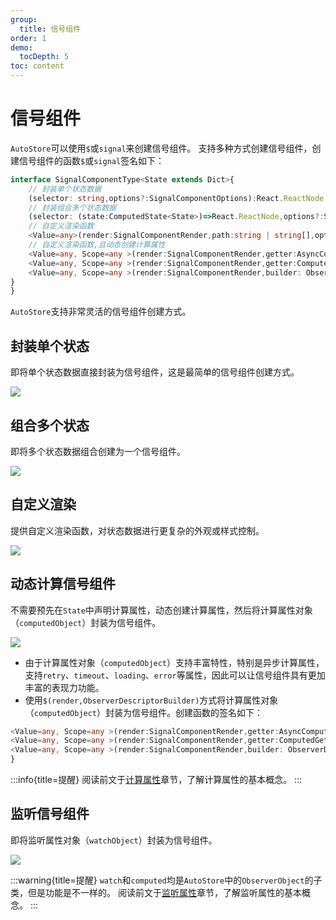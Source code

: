 ```yaml
---
group:
  title: 信号组件
order: 1  
demo:
  tocDepth: 5
toc: content
---
```


# 信号组件

`AutoStore`可以使用`$`或`signal`来创建信号组件。
支持多种方式创建信号组件，创建信号组件的函数`$`或`signal`签名如下：

```ts | pure
interface SignalComponentType<State extends Dict>{
    // 封装单个状态数据
    (selector: string,options?:SignalComponentOptions):React.ReactNode
    // 封装组合多个状态数据
    (selector: (state:ComputedState<State>)=>React.ReactNode,options?:SignalComponentOptions):React.ReactNode
    // 自定义渲染函数
    <Value=any>(render:SignalComponentRender,path:string | string[],options?:SignalComponentOptions):React.ReactNode
    // 自定义渲染函数,且动态创建计算属性
    <Value=any, Scope=any >(render:SignalComponentRender,getter:AsyncComputedGetter<Value,Scope>,options?:SignalComponentOptions):React.ReactNode
    <Value=any, Scope=any >(render:SignalComponentRender,getter:ComputedGetter<Value,Scope>,options?:SignalComponentOptions):React.ReactNode
    <Value=any, Scope=any >(render:SignalComponentRender,builder: ObserverDescriptorBuilder<string,Value,Scope>,options?:SignalComponentOptions):React.ReactNode;
}
}
```


`AutoStore`支持非常灵活的信号组件创建方式。

## 封装单个状态

即将单个状态数据直接封装为信号组件，这是最简单的信号组件创建方式。

![](./signal-from-state.drawio.png)


## 组合多个状态

即将多个状态数据组合创建为一个信号组件。

![](./signal-combind-state.drawio.png)


## 自定义渲染

提供自定义渲染函数，对状态数据进行更复杂的外观或样式控制。

![](./signal-custom-render.drawio.png)


## 动态计算信号组件

不需要预先在`State`中声明计算属性，动态创建计算属性，然后将计算属性对象（`computedObject`）封装为信号组件。

![](./signal-computed.drawio.png)

- 由于计算属性对象（`computedObject`）支持丰富特性，特别是异步计算属性，支持`retry`、`timeout`、`loading`、`error`等属性，因此可以让信号组件具有更加丰富的表现力功能。
- 使用`$(render,ObserverDescriptorBuilder)`方式将计算属性对象（`computedObject`）封装为信号组件。创建函数的签名如下：


```ts | pure
<Value=any, Scope=any >(render:SignalComponentRender,getter:AsyncComputedGetter<Value,Scope>,options?:SignalComponentOptions):React.ReactNode
<Value=any, Scope=any >(render:SignalComponentRender,getter:ComputedGetter<Value,Scope>,options?:SignalComponentOptions):React.ReactNode
<Value=any, Scope=any >(render:SignalComponentRender,builder: ObserverDescriptorBuilder<string,Value,Scope>,options?:SignalComponentOptions):React.ReactNode;
}
```

:::info{title=提醒}
阅读前文于[计算属性](/guide/computed)章节，了解计算属性的基本概念。
:::

## 监听信号组件

即将监听属性对象（`watchObject`）封装为信号组件。

![](./signal-watch.drawio.png)

:::warning{title=提醒}
`watch`和`computed`均是`AutoStore`中的`ObserverObject`的子类，但是功能是不一样的。
阅读前文于[监听属性](/guide/watch)章节，了解监听属性的基本概念。
:::

